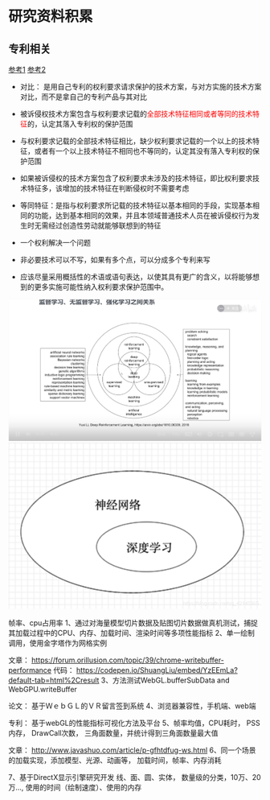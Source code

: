 # 研究资料积累

## 专利相关

[参考1](https://zhuanlan.zhihu.com/p/65059271)
[参考2](https://zhuanlan.zhihu.com/p/56090433)

- 对比： 是用自己专利的权利要求请求保护的技术方案，与对方实施的技术方案对比，而不是拿自己的专利产品与其对比

- 被诉侵权技术方案包含与权利要求记载的<font color="red">全部技术特征相同或者等同的技术特征</font>的，认定其落入专利权的保护范围

- 与权利要求记载的全部技术特征相比，缺少权利要求记载的一个以上的技术特征，或者有一个以上技术特征不相同也不等同的，认定其没有落入专利权的保护范围

- 如果被诉侵权的技术方案包含了权利要求未涉及的技术特征，即比权利要求技术特征多，该增加的技术特征在判断侵权时不需要考虑

- 等同特征：是指与权利要求所记载的技术特征以基本相同的手段，实现基本相同的功能，达到基本相同的效果，并且本领域普通技术人员在被诉侵权行为发生时无需经过创造性劳动就能够联想到的特征

- 一个权利解决一个问题

- 非必要技术可以不写，如果有多个点，可以分成多个专利来写
- 应该尽量采用概括性的术语或语句表达，以使其具有更广的含义，以将能够想到的更多实施可能性纳入权利要求保护范围中。


![对比](images/rl-compare.jpg)
![对比](images/net_deep_relationship.png)



帧率、cpu占用率
1、通过对海量模型切片数据及贴图切片数据做真机测试，捕捉其加载过程中的CPU、内存、加载时间、渲染时间等多项性能指标
2、单一绘制调用，使用金字塔作为网格实例

文章： https://forum.orillusion.com/topic/39/chrome-writebuffer-performance
代码： https://codepen.io/ShuangLiu/embed/YzEEmLa?default-tab=html%2Cresult
3、方法测试WebGL.bufferSubData and WebGPU.writeBuffer

论文： 基于ＷｅｂＧＬ的ＶＲ留言签到系统
4、浏览器兼容性，手机端、web端

专利： 基于webGL的性能指标可视化方法及平台
5、帧率均值，CPU耗时， PSS内存， DrawCall次数， 三角面数量，并统计得到三角面数量最大值

文章： http://www.javashuo.com/article/p-gfhtdfug-ws.html
6、同一个场景的加载实现，添加模型、光源、动画等， 加载时间，帧率、内存消耗

7、基于DirectX显示引擎研究开发
线、面、圆、实体， 数量级的分类，10万、20万..., 使用的时间（绘制速度）、使用的内存
